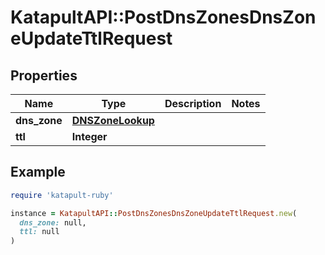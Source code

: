 # KatapultAPI::PostDnsZonesDnsZoneUpdateTtlRequest

## Properties

| Name | Type | Description | Notes |
| ---- | ---- | ----------- | ----- |
| **dns_zone** | [**DNSZoneLookup**](DNSZoneLookup.md) |  |  |
| **ttl** | **Integer** |  |  |

## Example

```ruby
require 'katapult-ruby'

instance = KatapultAPI::PostDnsZonesDnsZoneUpdateTtlRequest.new(
  dns_zone: null,
  ttl: null
)
```

